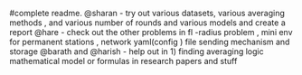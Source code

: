 #complete readme.
@sharan - try out various datasets, various averaging methods , and various number of rounds and various models and create a report
@hare - check out the other problems in fl -radius problem , mini env for permanent stations , network yaml(config )  file sending mechanism and storage 
@barath and @harish - help out in 1) finding averaging logic mathematical model or formulas in research papers and stuff
